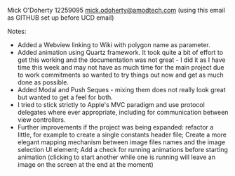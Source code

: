 Mick O'Doherty 12259095 mick.odoherty@amodtech.com (using this email as GITHUB set up before UCD email)

Notes:
- Added a Webview linking to Wiki with polygon name as parameter.
- Added animation using Quartz framework. It took quite a bit of effort to get this working and the documentation was not great - I did it as I have time this week and may not have as much time for the main project due to work commitments so wanted to try things out now and get as much done as possible.
- Added Modal and Push Seques - mixing them does not really look great but wanted to get a feel for both.
- I tried to stick strictly to Apple's MVC paradigm and use protocol delegates where ever appropriate, including for communication between view controllers.
- Further improvements if the project was being expanded: refactor a little, for example to create a single constants header file; Create a more elegant mapping mechanism between image files names and the image selection UI element; Add a check for running animations before starting animation (clicking to start another while one is running will leave an image on the screen at the end at the moment)


